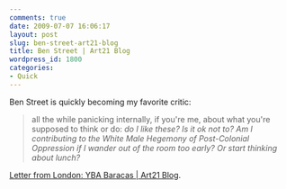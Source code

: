 ```yaml
---
comments: true
date: 2009-07-07 16:06:17
layout: post
slug: ben-street-art21-blog
title: Ben Street | Art21 Blog
wordpress_id: 1800
categories:
- Quick
---
```


Ben Street is quickly becoming my favorite critic:

> all the while panicking internally, if you're me, about what you're supposed to think or do: _do I like these? Is it ok not to? Am I contributing to the White Male Hegemony of Post-Colonial Oppression if I wander out of the room too early? Or start thinking about lunch?_

[Letter from London: YBA Baracas | Art21 Blog](http://blog.art21.org/2009/07/07/letter-from-london-yba-baracas/).
